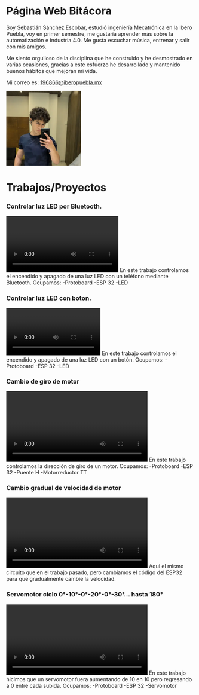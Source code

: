 # **Página Web Bitácora**

Soy Sebastián Sánchez Escobar, estudió ingeniería Mecatrónica en la Ibero Puebla, voy en primer semestre, me gustaría aprender más sobre la automatización e industria 4.0. Me gusta escuchar música, entrenar y salir con mis amigos. 

Me siento orgulloso de la disciplina que he construido y he desmostrado en varias ocasiones, gracias a este esfuerzo he desarrollado y mantenido buenos hábitos que mejoran mi vida.

Mi correo es: 196866@iberopuebla.mx 

<img src="recursos/imgs/fotoperfil.png" width="200">

# **Trabajos/Proyectos**
### **Controlar luz LED por Bluetooth.**
<video controls>
  <source src="recursos/imgs/ControlarLEDBluetooth.mp4" type="video/mp4">
</video>
En este trabajo controlamos el encendido y apagado de una luz LED con un teléfono mediante Bluetooth.
Ocupamos:
-Protoboard
-ESP 32
-LED

### **Controlar luz LED con boton.**
<video controls style="width: 50%; max-width: 400px;">
  <source src="recursos/imgs/PXL_20250912_163927244.TS(1).mp4" type="video/mp4">
</video>
En este trabajo controlamos el encendido y apagado de una luz LED con un botón.
Ocupamos:
-Protoboard
-ESP 32
-LED

### **Cambio de giro de motor**
<video controls style="width: 75%; max-width: 400px;">
  <source src="recursos/imgs/cambio-giro-motor.mp4" type="video/mp4">
</video>
En este trabajo controlamos la dirección de giro de un motor.
Ocupamos:
-Protoboard
-ESP 32
-Puente H
-Motorreductor TT



### **Cambio gradual de velocidad de motor**
<video controls style="width: 75%; max-width: 400px;">
  <source src="recursos/imgs/cambio-gradual-giro-motor.mp4" type="video/mp4">
</video>
Aqui el mismo circuito que en el trabajo pasado, pero cambiamos el código del ESP32 para que gradualmente cambie la velocidad.

### **Servomotor ciclo 0°-10°-0°-20°-0°-30°... hasta 180°**
<video controls style="width: 75%; max-width: 800px;">
  <source src="recursos/imgs/servomotor-ciclo-0-10-0-20.mp4" type="video/mp4">
</video>
En este trabajo hicimos que un servomotor fuera aumentando de 10 en 10 pero regresando a 0 entre cada subida.
Ocupamos:
-Protoboard
-ESP 32
-Servomotor


